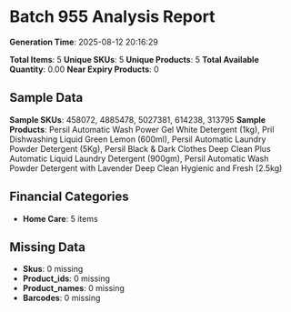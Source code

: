 # Batch 955 Analysis Report

**Generation Time**: 2025-08-12 20:16:29

**Total Items**: 5
**Unique SKUs**: 5
**Unique Products**: 5
**Total Available Quantity**: 0.00
**Near Expiry Products**: 0

## Sample Data
**Sample SKUs**: 458072, 4885478, 5027381, 614238, 313795
**Sample Products**: Persil Automatic Wash Power Gel White Detergent (1kg), Pril Dishwashing Liquid Green Lemon (600ml), Persil Automatic Laundry Powder Detergent (5Kg), Persil Black & Dark Clothes Deep Clean Plus Automatic Liquid Laundry Detergent (900gm), Persil Automatic Wash Powder Detergent with Lavender Deep Clean Hygienic and Fresh (2.5kg)

## Financial Categories
- **Home Care**: 5 items

## Missing Data
- **Skus**: 0 missing
- **Product_ids**: 0 missing
- **Product_names**: 0 missing
- **Barcodes**: 0 missing
